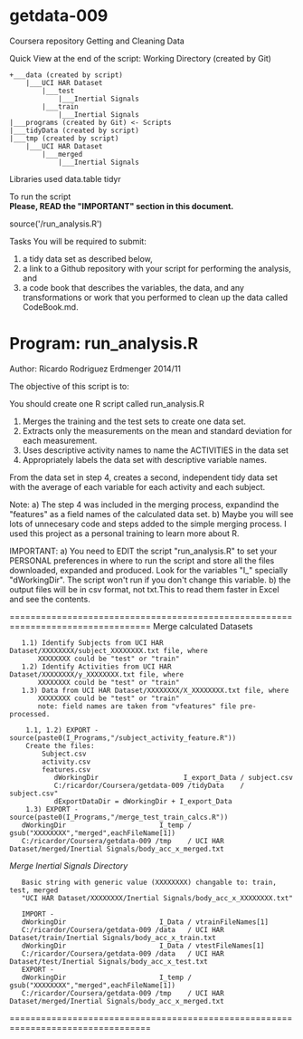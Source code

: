 getdata-009
===========

Coursera repository Getting and Cleaning Data

Quick View at the end of the script:
Working Directory  (created by Git)

	+___data (created by script)
		|___UCI HAR Dataset
			|___test
				|___Inertial Signals
			|___train
				|___Inertial Signals
	|___programs (created by Git) <- Scripts
	|___tidyData (created by script)
	|___tmp (created by script)
		|___UCI HAR Dataset
			|___merged
				|___Inertial Signals

Libraries used
data.table
tidyr

To run the script<br>
**Please, READ the "IMPORTANT" section in this document.**

source('<directory where you download Git>/run_analysis.R')	

Tasks
You will be required to submit: 
1) a tidy data set as described below, 
2) a link to a Github repository with your script for performing the analysis, and 
3) a code book that describes the variables, the data, and any transformations or work that you performed to clean up the data called CodeBook.md.

# Program: run_analysis.R  
 Author: Ricardo Rodriguez Erdmenger 2014/11

  The objective of this script is to:

   You should create one R script called run_analysis.R 
   
   1) Merges the training and the test sets to create one data set.
   2) Extracts only the measurements on the mean and standard deviation for each measurement. 
   3) Uses descriptive activity names to name the ACTIVITIES in the data set
   4) Appropriately labels the data set with descriptive variable names.

From the data set in step 4, creates a second, independent tidy data set with the average of each variable for each activity and each subject.

Note:
a) The step 4 was included in the merging process, expandind the "features" as a field names of the calculated data set.
b) Maybe you will see lots of unnecesary code and steps added to the simple merging process.
   I used this project as a personal training to learn more about R.
   
IMPORTANT:
a) You need to EDIT the script "run_analysis.R" to set your PERSONAL preferences in where to run the script and store all
the files downloaded, expanded and produced.
Look for the variables "I_" specially "dWorkingDir". The script won't run if you don't change this variable.
b) the output files will be in csv format, not txt.This to read them faster in Excel and see the contents.

=================================================================================
 Merge calculated Datasets

       1.1) Identify Subjects from UCI HAR Dataset/XXXXXXXX/subject_XXXXXXXX.txt file, where
           XXXXXXXX could be "test" or "train"
       1.2) Identify Activities from UCI HAR Dataset/XXXXXXXX/y_XXXXXXXX.txt file, where
           XXXXXXXX could be "test" or "train"
       1.3) Data from UCI HAR Dataset/XXXXXXXX/X_XXXXXXXX.txt file, where
           XXXXXXXX could be "test" or "train"
           note: field names are taken from "vfeatures" file pre-processed.
		   
		1.1, 1.2) EXPORT - source(paste0(I_Programs,"/subject_activity_feature.R"))
		Create the files:
			Subject.csv
			activity.csv
			features.csv
			   dWorkingDir                     I_export_Data / subject.csv
			   C:/ricardor/Coursera/getdata-009 /tidyData    / subject.csv"
			   dExportDataDir = dWorkingDir + I_export_Data
		1.3) EXPORT - source(paste0(I_Programs,"/merge_test_train_calcs.R"))
       dWorkingDir                       I_temp / gsub("XXXXXXXX","merged",eachFileName[1])
       C:/ricardor/Coursera/getdata-009 /tmp    / UCI HAR Dataset/merged/Inertial Signals/body_acc_x_merged.txt
	   
*Merge Inertial Signals Directory*

       Basic string with generic value (XXXXXXXX) changable to: train, test, merged
       "UCI HAR Dataset/XXXXXXXX/Inertial Signals/body_acc_x_XXXXXXXX.txt"

       IMPORT -
       dWorkingDir                       I_Data / vtrainFileNames[1]
       C:/ricardor/Coursera/getdata-009 /data   / UCI HAR Dataset/train/Inertial Signals/body_acc_x_train.txt
       dWorkingDir                       I_Data / vtestFileNames[1]
       C:/ricardor/Coursera/getdata-009 /data   / UCI HAR Dataset/test/Inertial Signals/body_acc_x_test.txt
       EXPORT -
       dWorkingDir                       I_temp / gsub("XXXXXXXX","merged",eachFileName[1])
       C:/ricardor/Coursera/getdata-009 /tmp    / UCI HAR Dataset/merged/Inertial Signals/body_acc_x_merged.txt
=================================================================================


